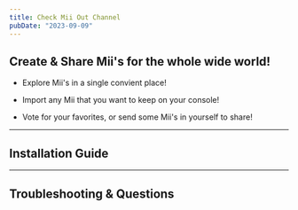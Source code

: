 ```yaml
---
title: Check Mii Out Channel
pubDate: "2023-09-09"
---
```

## Create & Share Mii's for the whole wide world!

- Explore Mii's in a single convient place!

- Import any Mii that you want to keep on your console!

- Vote for your favorites, or send some Mii's in yourself to share!
___
## Installation Guide

___
## Troubleshooting & Questions